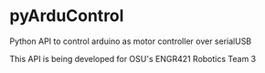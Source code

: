 pyArduControl
=============

Python API to control arduino as motor controller over serialUSB

This API is being developed for OSU's ENGR421 Robotics Team 3
